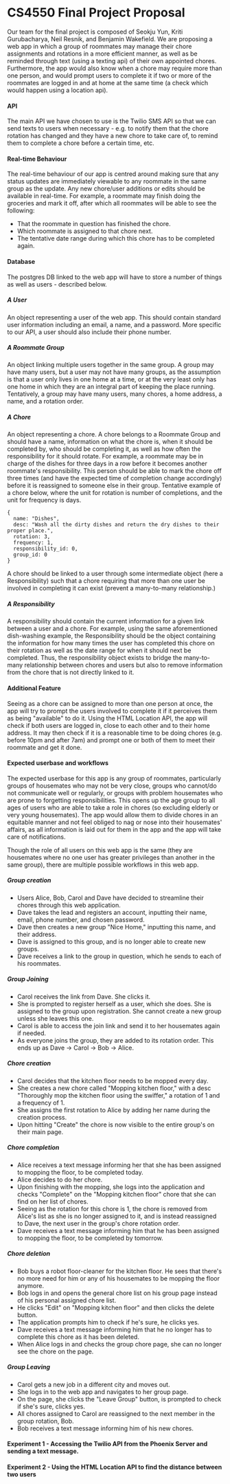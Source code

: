 # CS4550 Final Project Proposal

Our team for the final project is composed of Seokju Yun, Kriti Gurubacharya,
Neil Resnik, and Benjamin Wakefield. We are proposing a web app in which a group
of roommates may manage their chore assignments and rotations in a more
efficient manner, as well as be reminded through text (using a texting api) of
their own appointed chores. Furthermore, the app would also know when a chore
may require more than one person, and would prompt users to complete it if two
or more of the roommates are logged in and at home at the same time (a check
which would happen using a location api).

#### API

The main API we have chosen to use is the Twilio SMS API so that we can send
texts to users when necessary - e.g. to notify them that the chore rotation has
changed and they have a new chore to take care of, to remind them to complete a
chore before a certain time, etc.

#### Real-time Behaviour

The real-time behaviour of our app is centred around making sure that any
status updates are immediately viewable to any roommate in the same group as
the update. Any new chore/user additions or edits should be available
in real-time. For example, a roommate may finish doing the groceries and mark
it off, after which all roommates will be able to see the following:
- That the roommate in question has finished the chore.
- Which roommate is assigned to that chore next.
- The tentative date range during which this chore has to be completed again.

#### Database

The postgres DB linked to the web app will have to store a number of things as
well as users - described below.

##### A User
An object representing a user of the web app. This should contain standard user
information including an email, a name, and a password. More specific to our API,
a user should also include their phone number.

##### A Roommate Group
An object linking multiple users together in the same
group. A group may have many users, but a user may not have many groups, as the
assumption is that a user only lives in one home at a time, or at the very least
only has one home in which they are an integral part of keeping the place running.
Tentatively, a group may have many users, many chores, a home address, a name,
and a rotation order.

##### A Chore
An object representing a chore. A chore belongs to a Roommate Group and should
have a name, information on what the chore is, when it should be completed by,
who should be completing it, as well as how often the responsibility for it should
rotate. For example, a roommate may be in charge of the dishes for three days in
a row before it becomes another roommate's responsibility. This person should be
able to mark the chore off three times (and have the expected time of completion
change accordingly) before it is reassigned to someone else in their group.
Tentative example of a chore below, where the unit for rotation is number of
completions, and the unit for frequency is days.

```
{
  name: "Dishes",
  desc: "Wash all the dirty dishes and return the dry dishes to their proper place.",
  rotation: 3,
  frequency: 1,
  responsibility_id: 0,
  group_id: 0
}
```

A chore should be linked to a user through some intermediate object
(here a Responsibility) such that a chore requiring that more than one user be
involved in completing it can exist (prevent a many-to-many relationship.)

##### A Responsibility
A responsibility should contain the current information for a given link between
a user and a chore. For example, using the same aforementioned dish-washing
example, the Responsibility should be the object containing the information for
how many times the user has completed this chore on their rotation as well as
the date range for when it should next be completed. Thus, the responsibility
object exists to bridge the many-to-many relationship between chores and users
but also to remove information from the chore that is not directly linked to it.

#### Additional Feature
Seeing as a chore can be assigned to more than one person at once, the app will
try to prompt the users involved to complete it if it perceives them as being
"available" to do it. Using the HTML Location API, the app will check if both
users are logged in, close to each other and to their home address. It may then
check if it is a reasonable time to be doing chores (e.g. before 10pm and after
7am) and prompt one or both of them to meet their roommate and get it done.

#### Expected userbase and workflows
The expected userbase for this app is any group of roommates, particularly groups
of housemates who may not be very close, groups who cannot/do not communicate well
or regularly, or groups with problem housemates who are prone to forgetting
responsibilities. This opens up the age group to all ages of users who are able
to take a role in chores (so excluding elderly or very young housemates).
The app would allow them to divide chores in an equitable manner and not feel
obliged to nag or nose into their housemates' affairs, as all information is laid
out for them in the app and the app will take care of notifications.

Though the role of all users on this web app is the same (they are housemates
where no one user has greater privileges than another in the same group),
there are multiple possible workflows in this web app.

##### Group creation
- Users Alice, Bob, Carol and Dave have decided to streamline their chores
through this web application.
- Dave takes the lead and registers an account, inputting their name, email,
phone number, and chosen password.
- Dave then creates a new group "Nice Home," inputting this name, and their
address.
- Dave is assigned to this group, and is no longer able to create new groups.
- Dave receives a link to the group in question, which he sends to each of his
roommates.

##### Group Joining
- Carol receives the link from Dave. She clicks it.
- She is prompted to register herself as a user, which she does. She is assigned
to the group upon registration. She cannot create a new group unless she leaves
this one.
- Carol is able to access the join link and send it to her housemates again if needed.
- As everyone joins the group, they are added to its rotation order. This ends up
as Dave -> Carol -> Bob -> Alice.

##### Chore creation
- Carol decides that the kitchen floor needs to be mopped every day.
- She creates a new chore called "Mopping kitchen floor," with a desc
"Thoroughly mop the kitchen floor using the swiffer," a rotation of 1 and
a frequency of 1.
- She assigns the first rotation to Alice by adding her name during the creation
process.
- Upon hitting "Create" the chore is now visible to the entire group's on their
main page.

##### Chore completion
- Alice receives a text message informing her that she has been assigned to
mopping the floor, to be completed today.
- Alice decides to do her chore.
- Upon finishing with the mopping, she logs into the application and checks
"Complete" on the "Mopping kitchen floor" chore that she can find on her list of
chores.
- Seeing as the rotation for this chore is 1, the chore is removed from Alice's
list as she is no longer assigned to it, and is instead reassigned to Dave, the
next user in the group's chore rotation order.
- Dave receives a text message informing him that he has been assigned to mopping
the floor, to be completed by tomorrow.

##### Chore deletion
- Bob buys a robot floor-cleaner for the kitchen floor. He sees that there's no
more need for him or any of his housemates to be mopping the floor anymore.
- Bob logs in and opens the general chore list on his group page instead of his
personal assigned chore list.
- He clicks "Edit" on "Mopping kitchen floor" and then clicks the delete button.
- The application prompts him to check if he's sure, he clicks yes.
- Dave receives a text message informing him that he no longer has to complete
this chore as it has been deleted.
- When Alice logs in and checks the group chore page, she can no longer see the
chore on the page.

##### Group Leaving
- Carol gets a new job in a different city and moves out.
- She logs in to the web app and navigates to her group page.
- On the page, she clicks the "Leave Group" button, is prompted to check if
she's sure, clicks yes.
- All chores assigned to Carol are reassigned to the next member in the
group rotation, Bob.
- Bob receives a text message informing him of his new chores.

#### Experiment 1 - Accessing the Twilio API from the Phoenix Server and sending a text message.



#### Experiment 2 - Using the HTML Location API to find the distance between two users
